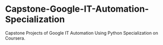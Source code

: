 # Capstone-Google-IT-Automation-Specialization
Capstone Projects of Google IT Automation Using Python Specialization on Coursera.
